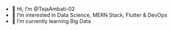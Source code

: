 - 👋 Hi, I’m @TejaAmbati-02
- 👀 I’m interested in Data Science, MERN Stack, Flutter & DevOps
- 🌱 I’m currently learning Big Data

<!---
TejaAmbati-02/TejaAmbati-02 is a ✨ special ✨ repository because its `README.md` (this file) appears on your GitHub profile.
You can click the Preview link to take a look at your changes.
--->
